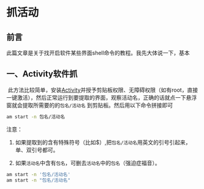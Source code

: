 # 

# 抓活动

## 前言

​	此篇文章是关于找开启软件某些界面shell命令的教程。我先大体说一下，基本

## 一、Activity软件抓

​	此方法比较简单，安装[Activity](https://www.coolapk.com/apk/l.Activity)并授予剪贴板权限、无障碍权限（如有root，直接一键激活），然后正常运行到要提取的界面，观察活动名，正确的话就点一下悬浮窗就会提取所需要的的`包名/活动名` 到剪贴板。然后用以下命令拼接即可

```bash
am start -n 包名/活动名
```

注意：

1. 如果提取到的含有特殊符号（比如$）,把`包名/活动名`用英文的引号引起来，单、双引号都可。

2. 如果`活动名`中含有`包名`，可删去`活动名`中的`包名`（强迫症福音）。

```bash
am start -n '包名/活动名'
am start -n "包名/活动名"
```




